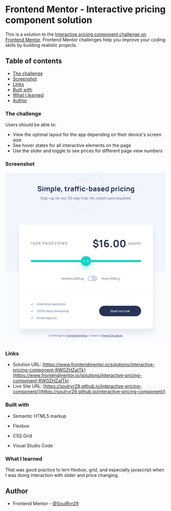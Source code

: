 # Frontend Mentor - Interactive pricing component solution

This is a solution to the [Interactive pricing component challenge on Frontend Mentor](https://www.frontendmentor.io/challenges/interactive-pricing-component-t0m8PIyY8). Frontend Mentor challenges help you improve your coding skills by building realistic projects.

## Table of contents

- [The challenge](#the-challenge)
- [Screenshot](#screenshot)
- [Links](#links)
- [Built with](#built-with)
- [What I learned](#what-i-learned)
- [Author](#author)

### The challenge

Users should be able to:

- View the optimal layout for the app depending on their device's screen size
- See hover states for all interactive elements on the page
- Use the slider and toggle to see prices for different page view numbers

### Screenshot

![screenshot](./screenshot.jpeg)

### Links

- Solution URL: [https://www.frontendmentor.io/solutions/interactive-pricing-component-RWGZHZatTk](https://www.frontendmentor.io/solutions/interactive-pricing-component-RWGZHZatTk)
- Live Site URL: [https://soulrvr29.github.io/interactive-pricing-component/](https://soulrvr29.github.io/interactive-pricing-component/)

### Built with

- Semantic HTML5 markup
- Flexbox
- CSS Grid

- Visual Studio Code

### What I learned

That was good practice to lern flexbox, grid, and especially javascript when I was doing interaction
with slider and price changing.

## Author

- Frontend Mentor - [@SoulRvr29](https://www.frontendmentor.io/profile/SoulRvr29)
